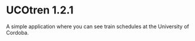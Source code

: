 # UCOtren 1.2.1

A simple application where you can see train schedules at the University of Cordoba.
